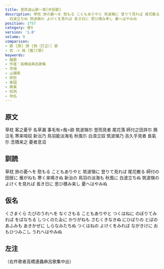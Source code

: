 ```yaml
---
title: 登筑波山歌一首[并短歌]
description: 草枕 旅の憂へを 慰もる こともありやと 筑波嶺に 登りて見れば 尾花散る 師付の田居に 雁がねも 寒く来鳴きぬ 新治の 鳥羽の淡海も 秋風に
  白波立ちぬ 筑波嶺の よけくを見れば 長き日に 思ひ積み来し 憂へはやみぬ
position: 1757
category: 巻9
version: '1.0'
volume: 9
comparison:
- 歌 [西] 謌 [西（訂正）] 歌
- 武 -> 哉 [藍][類]
keywords:
- 雑歌
- 作者：高橋虫麻呂歌集
- 茨城
- 山讃美
- 旅愁
- 東国
- 関東
- 枕詞
- 地名
---
```


## 原文

草枕 客之憂乎 名草漏 事毛有<哉>跡 筑波嶺尓 登而見者 尾花落 師付之田井尓 鴈泣毛 寒来喧奴 新治乃 鳥羽能淡海毛 秋風尓 白浪立奴 筑波嶺乃 吉久乎見者 長氣尓 念積来之 憂者息沼

## 訓読

草枕 旅の憂へを 慰もる こともありやと 筑波嶺に 登りて見れば 尾花散る 師付の田居に 雁がねも 寒く来鳴きぬ 新治の 鳥羽の淡海も 秋風に 白波立ちぬ 筑波嶺の よけくを見れば 長き日に 思ひ積み来し 憂へはやみぬ

## 仮名

くさまくら たびのうれへを なぐさもる こともありやと つくはねに のぼりてみれば をばなちる しつくのたゐに かりがねも さむくきなきぬ にひばりの とばのあふみも あきかぜに しらなみたちぬ つくはねの よけくをみれば ながきけに おもひつみこし うれへはやみぬ

## 左注

（右件歌者高橋連蟲麻呂歌集中出）

